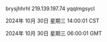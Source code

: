 brysjhhrhl 219.139.197.74 yqqlmgsycl

2024年 10月 30日 星期三 14:00:01 CST

2024年 10月 30日 星期三 06:00:01 GMT
